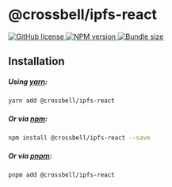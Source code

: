 # @crossbell/ipfs-react

<p align="left">
  <a href="https://github.com/Crossbell-Box/crossbell-ipfs-utils/blob/main/LICENSE">
    <img src="https://img.shields.io/npm/l/@crossbell/ipfs-react?colorA=373737&colorB=0A70E9&style=flat" alt="GitHub license" />
  </a>
  <a href="https://www.npmjs.com/package/@crossbell/ipfs-react">
    <img src="https://img.shields.io/npm/v/@crossbell/ipfs-react?colorA=373737&colorB=0A70E9&style=flat" alt="NPM version" />
  </a>
  <a href="https://bundlephobia.com/result?p=@crossbell/ipfs-react">
    <img src="https://img.shields.io/bundlephobia/min/@crossbell/ipfs-react?label=bundle%20size&colorA=373737&colorB=0A70E9&style=flat" alt="Bundle size" />
  </a>
</p>

## Installation

##### Using [yarn](https://yarn.pm/@crossbell/ipfs-react):

```bash
yarn add @crossbell/ipfs-react
```

##### Or via [npm](https://www.npmjs.com/package/@crossbell/ipfs-react):

```bash
npm install @crossbell/ipfs-react --save
```

##### Or via [pnpm](https://pnpm.io):

```bash
pnpm add @crossbell/ipfs-react
```
